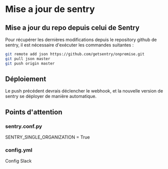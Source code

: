 # Mise a jour de sentry


## Mise a jour du repo depuis celui de Sentry

Pour récupérer les dernières modifications depuis le repository github de sentry, il est nécessaire d'exécuter les commandes suitantes :

```sh
git remote add json https://github.com/getsentry/onpremise.git
git pull json master
git push origin master
```

## Déploiement

Le push précédent devrais déclencher le webhook, et la nouvelle version de sentry se déployer de manière automatique.

## Points d'attention
### sentry.conf.py
SENTRY_SINGLE_ORGANIZATION = True

### config.yml
Config Slack